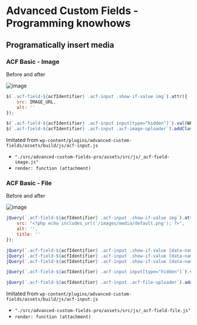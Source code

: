 # Advanced Custom Fields - Programming knowhows

## Programatically insert media

### ACF Basic - Image

Before and after

![image](https://user-images.githubusercontent.com/20809372/179019752-88bc1dad-27a0-46e6-96bf-6bb8d8dd3740.png)

```js
$(`.acf-field-${acfIdentifier} .acf-input .show-if-value img`).attr({
    src: IMAGE_URL,
    alt: ''
});

$(`.acf-field-${acfIdentifier} .acf-input input[type="hidden"]`).val(WP_POST/ATTACHMENT_ID);
$(`.acf-field-${acfIdentifier} .acf-input .acf-image-uploader`).addClass('has-value');
```
                
Imitated from `wp-content/plugins/advanced-custom-fields/assets/build/js/acf-input.js` 
- `"./src/advanced-custom-fields-pro/assets/src/js/_acf-field-image.js"`
- `render: function (attachment)`

### ACF Basic - File

Before and after

![image](https://user-images.githubusercontent.com/20809372/179020332-dbcea795-77e8-42d9-b5d5-8be8363454aa.png)

```js
jQuery(`.acf-field-${acfIdentifier} .acf-input .show-if-value img`).attr({
    src: "<?php echo includes_url('/images/media/default.png'); ?>",
    alt: '',
    title: ''
});

jQuery(`.acf-field-${acfIdentifier} .acf-input .show-if-value [data-name="title"]`).text('');
jQuery(`.acf-field-${acfIdentifier} .acf-input .show-if-value [data-name="filename"]`).text(IMAGE_NAME).attr('href', IMAGE_URL);
jQuery(`.acf-field-${acfIdentifier} .acf-input .show-if-value [data-name="filesize"]`).text('');

jQuery(`.acf-field-${acfIdentifier} .acf-input input[type="hidden"]`).val(WP_POST/ATTACHMENT_ID);

jQuery(`.acf-field-${acfIdentifier} .acf-input .acf-file-uploader`).addClass('has-value');
```

Imitated from `wp-content/plugins/advanced-custom-fields/assets/build/js/acf-input.js` 
- `"./src/advanced-custom-fields-pro/assets/src/js/_acf-field-file.js"`
- `render: function (attachment)`
